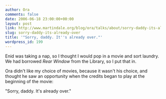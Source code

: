```yaml
---
author: Ora
comments: false
date: 2006-06-18 23:00:00+00:00
layout: post
link: http://www.martindale.org/blog/ora/talks/about/sorry-daddy-its-already-over
slug: sorry-daddy-its-already-over
title: '"Sorry, daddy. It''s already over."'
wordpress_id: 199
---
```


Enid was taking a nap, so I thought I would pop in a movie and sort laundry. We had borrowed _Rear Window_ from the Library, so I put that in.  
  
Ora didn't like my choice of movies, because it wasn't his choice, and thought he saw an opportunity when the credits began to play at the beginning of the movie:  
  
"Sorry, daddy. It's already over."
